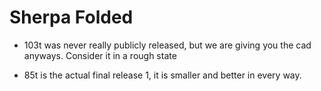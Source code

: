 # Sherpa Folded

 - 103t was never really publicly released, but we are giving you the cad anyways. Consider it in a rough state
 
 - 85t is the actual final release 1, it is smaller and better in every way.